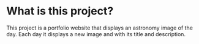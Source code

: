 # What is this project?
This project is a portfolio website that displays an astronomy image of the day.
Each day it displays a new image and with its title and description.
